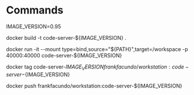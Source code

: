 # Commands

IMAGE_VERSION=0.95

docker build -t code-server-${IMAGE_VERSION} .

docker run -it --mount type=bind,source="${PATH}",target=/workspace -p 40000:40000 code-server-${IMAGE_VERSION}

docker tag code-server-${IMAGE_VERSION} frankfacundo/workstation:code-server-${IMAGE_VERSION}

docker push frankfacundo/workstation:code-server-${IMAGE_VERSION}
